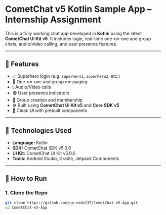 # CometChat v5 Kotlin Sample App – Internship Assignment

This is a fully working chat app developed in **Kotlin** using the latest **CometChat UI Kit v5**. It includes login, real-time one-on-one and group chats, audio/video calling, and user presence features.

---

## 🚀 Features

- ✅ Superhero login (e.g. `superhero1`, `superhero2`, etc.)
- 💬 One-on-one and group messaging
- 📞 Audio/Video calls
- 🟢 User presence indicators
- 👥 Group creation and membership
- ⚙️ Built using **CometChat UI Kit v5** and **Core SDK v5**
- 🧪 Clean UI with prebuilt components

---

## 🔧 Technologies Used

- **Language:** Kotlin
- **SDK:** CometChat SDK v5.0.0
- **UI Kit:** CometChat UI Kit v5.0.0
- **Tools:** Android Studio, Gradle, Jetpack Components

---

## 📲 How to Run

### 1. Clone the Repo
```bash
git clone https://github.com/up-code137/CometChat-v5-App.git
cd CometChat-v5-App
